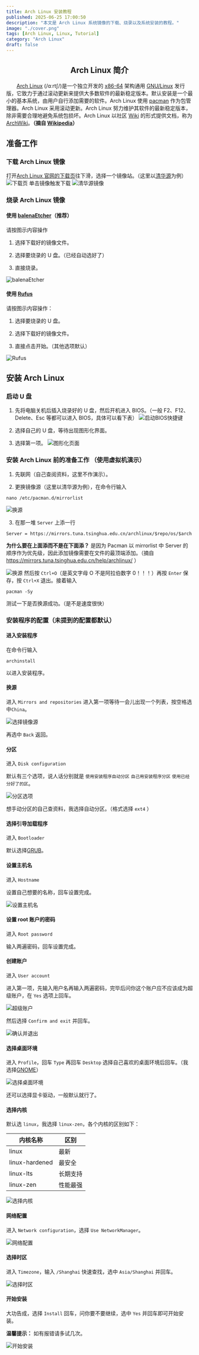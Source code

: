 ```yaml
---
title: Arch Linux 安装教程
published: 2025-06-25 17:00:50
description: "本文是 Arch Linux 系统镜像的下载、烧录以及系统安装的教程。"
image: "./cover.png"
tags: [Arch Linux, Linux, Tutorial]
category: "Arch Linux"
draft: false
---
```


<base target="_blank">

<div align="center">

## Arch Linux 简介

</div>

‌&#12288;&#12288;[Arch Linux](https://archlinux.org/) (/ɑːrtʃ/)是一个独立开发的 [x86-64](https://baike.baidu.com/item/X86-64/1352293) 架构通用 [GNU/Linux](https://baike.baidu.com/item/GNU) 发行版，它致力于通过滚动更新来提供大多数软件的最新稳定版本。默认安装是一个最小的基本系统，由用户自行添加需要的软件。Arch Linux 使用 [pacman](https://baike.baidu.com/item/pacman) 作为包管理器。Arch Linux 采用滚动更新。Arch Linux 努力维护其软件的最新稳定版本，除非需要合理地避免系统包损坏。Arch Linux 以社区 [Wiki](https://baike.baidu.com/item/%E7%BB%B4%E5%9F%BA/10340758) 的形式提供文档，称为 [ArchWiki](https://wiki.archlinux.org/)。**（摘自 [Wikipedia](https://zh.wikipedia.org/wiki/Arch_Linux)）**

## 准备工作

### 下载 Arch Linux 镜像

打开[Arch Linux 官网的下载页](https://archlinux.org/download/)往下滑，选择一个镜像站。（这里以[清华源](https://mirrors.tuna.tsinghua.edu.cn/archlinux/iso/2025.06.01/)为例）
![下载页](./download.png)
单击镜像触发下载
![清华源镜像](./qhy.png)

### 烧录 Arch Linux 镜像

#### 使用 [balenaEtcher](https://etcher.balena.io/)（推荐）

请按图示内容操作

1. 选择下载好的镜像文件。

2. 选择要烧录的 U 盘。（已经自动选好了）

3. 直接烧录。

![balenaEtcher](./balenaEtcher.png)

#### 使用 [Rufus](https://rufus.ie/)

请按图示内容操作：

1. 选择要烧录的 U 盘。

2. 选择下载好的镜像文件。

3. 直接点击开始。（其他选项默认）

![Rufus](./rufus.png)

## 安装 Arch Linux

### 启动 U 盘

1. 先将电脑关机后插入烧录好的 U 盘，然后开机进入 BIOS。（一般 F2、F12、Delete、Esc 等都可以进入 BIOS，具体可以看下表）
   ![启动BIOS快捷键](./bios.jpg)

2. 选择自己的 U 盘，等待出现图形化界面。

3. 选择第一项。
   ![图形化页面](./archxz.png)

### 安装 Arch Linux 前的准备工作 （使用虚拟机演示）

1. 先联网（自己查阅资料，这里不作演示）。

2. 更换镜像源（这里以清华源为例），在命令行输入

```
nano /etc/pacman.d/mirrorlist
```

![换源](./nano.png)

3. 在那一堆 `Server` 上添一行

```
Server = https://mirrors.tuna.tsinghua.edu.cn/archlinux/$repo/os/$arch
```

**为什么要在上面添而不是在下面添？** 是因为 Pacman 以 mirrorlist 中 Server 的顺序作为优先级，因此添加镜像需要在文件的最顶端添加。（摘自 https://mirrors.tuna.tsinghua.edu.cn/help/archlinux/ ）

![换源](./mirrors.png)
然后按 `Ctrl+O`（是英文字母 O 不是阿拉伯数字 0！！！）再按 `Enter` 保存，按 `Ctrl+X` 退出。接着输入

```
pacman -Sy
```

测试一下是否换源成功。（是不是速度很快）

### 安装程序的配置（未提到的配置都默认）

#### 进入安装程序

在命令行输入

```
archinstall
```

以进入安装程序。

#### 换源

进入 `Mirrors and repositories` 进入第一项等待一会儿出现一个列表，按空格选中`China`。

![选择镜像源](./insmr.png)

再选中 `Back` 返回。

#### 分区

进入 `Disk configuration`

默认有三个选项，说人话分别就是 `使用安装程序自动分区` `自己用安装程序分区` `使用已经分好了的区`。

![分区选项](./insdisk.png)

想手动分区的自己查资料，我选择自动分区。（格式选择 `ext4` ）

#### 选择引导加载程序

进入 `Bootloader`

默认选择[GRUB](https://baike.baidu.com/item/GRUB/4072057)。

#### 设置主机名

进入 `Hostname`

设置自己想要的名称，回车设置完成。

![设置主机名](./inshn.png)

#### 设置 root 账户的密码

进入 `Root password`

输入两遍密码，回车设置完成。

#### 创建账户

进入 `User account`

进入第一项，先输入用户名再输入两遍密码，完毕后问你这个账户应不应该成为超级账户，在 `Yes` 选项上回车。

![超级账户](./inssudo.png)

然后选择 `Confirm and exit` 并回车。

![确认并退出](./insuser.png)

#### 选择桌面环境

进入 `Profile`，回车 `Type` 再回车 `Desktop` 选择自己喜欢的桌面环境后回车。（我选择[GNOME](https://www.gnome.org/)）

![选择桌面环境](./insgnome.png)

还可以选择显卡驱动，一般默认就行了。

#### 选择内核

默认选 `linux`，我选择 `linux-zen`，各个内核的区别如下：

| 内核名称       | 区别     |
| -------------- | -------- |
| linux          | 最新     |
| linux-hardened | 最安全   |
| linux-lts      | 长期支持 |
| linux-zen      | 性能最强 |

![选择内核](./inskernel.png)

#### 网络配置

进入 `Network configuration`，选择 `Use NetworkManager`。

![网络配置](./insnetwork.png)

#### 选择时区

进入 `Timezone`，输入 `/Shanghai` 快速查找，选中 `Asia/Shanghai` 并回车。

![选择时区](./instz.png)

#### 开始安装

大功告成，选择 `Install` 回车，问你要不要继续，选中 `Yes` 并回车即可开始安装。

**温馨提示：** 如有报错请多试几次。

![开始安装](./install.png)

